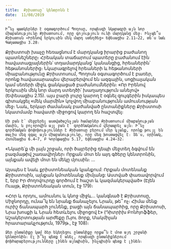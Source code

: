 ```yaml
---
title:  Քրիստոսը՝ կենտրոնն է
date:  11/08/2019
---
```


`Ի՞նչ պատկերներ է օգտագործում Պողոսը, որպեսզի նկարագրի այն նոր միաբանությունը Քրիստոսում, որը գոյություն ունի մարդկանց մեջ։ Ինչպե՞ս Քրիստոսն «Իրենով երկուսին մեկ մարդ ստեղծեց» Եփեսացիս 2.11–22, տե՛ս նաև Գաղատացիս 3.28։`

Քրիստոսի խաչը հեռացնում է մարդկանց իրարից բաժանող պատնեշները։ Հրեական տաճարում պատերը բաժանում էին հավատացյալներին՝ տղամարդկանց՝ կանանցից, հրեաներին՝ հեթանոսներից։ Նկարագրելով հրեաների և հեթանոսների միաբանությունը Քրիստոսում, Պողոսն օգտագործում է բառեր, որոնք հավասարապես վերաբերվում են ազգային, սոցիալական կամ սեռերի միջև ցանկացած բաժանումներին։ «Որ Իրենով երկուսին մեկ նոր մարդ ստեղծի՝ խաղաղություն անելով» (Եփեսացիս 2.15). այս բարի լուրը կարող է օգնել զույգերին իսկապես գիտակցել «մեկ մարմին» կոչվող միաբանությունն ամուսնության մեջ։ Նաև, երկար ժամանակ բաժանված ընտանիքները Քրիստոսի նկատմամբ հավատի միջոցով կարող են հաշտվել։

`Մի բան է՝ մեջբերել աստվածաշնչյան համարներ Քրիստոսում միաբանության մասին, և բոլորովին այլ բան է՝ գործնականում վերապրել այն։ Ի՞նչ գործնական փոփոխություններ է Քրիստոսը բերում մեր կյանք, որոնք թույլ են տալիս մեզ զգալ այն միաբանությունը, որը մեզ խոստացվել է։ Տե՛ս, օրինակ, Հռոմեացիս 6.4–7, Բ Կորնթացիս 5.17, Եփեսացիս 4.24–32։`

«Նկարե՛ք մի լայն շրջան, որի ծայրերից դեպի մեջտեղ ձգվում են բազմաթիվ շառավիղներ։ Որքան մոտ են այդ գծերը կենտրոնին, այնքան ավելի մոտ են մեկը մյուսին։ …

Այսպես է նաև քրիստոնեական կյանքում: Որքան մոտենանք Քրիստոսին, այնքան կմոտենանք միմյանց: Աստված փառավորվում է, երբ Իր ժողովուրդը գործում է հաշտ և կազմակերպված» (Էլեն Ուայթ, Քրիստոնեական տուն, էջ 179)։

«Հոր և որդու, ամուսնու և կնոջ միջև... կանգնած է Քրիստոսը, Միջնորդը, ունա՞կ են նրանք ճանաչելու Նրան, թե՞ ոչ։ Հիմա մենք ուրիշ ճանապարհ չունենք, բացի այն ճանապարհից, որը Քրիստոսի, Նրա խոսքի և Նրան հետևելու միջոցով է» (Դիտրիխ Բոնհյոֆֆեր, Աշակերտության արժեքը (Նյու Յորք, Մակմիլան հրատարակչություն, 1979թ., էջ 108)։

`Ձեր ընտանիքը կամ ձեր եկեղեցու ընտանիքը որքա՞ն է մոտ այդ շրջանի կենտրոնին։ Էլ ի՞նչ պետք է անել, որպեսզի ընտանիքներում փոխհարաբերությունները լինեն այնպիսին, ինչպիսին պետք է լինեն։`